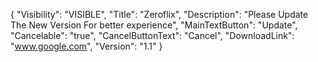 {
  "Visibility": "VISIBLE",
  "Title": "Zeroflix",
  "Description": "Please Update The New Version For better experience",
  "MainTextButton": "Update",
  "Cancelable": "true",
  "CancelButtonText": "Cancel",
  "DownloadLink": "www.google.com",
  "Version": "1.1"
}

